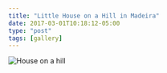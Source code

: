 ```yaml
---
title: "Little House on a Hill in Madeira"
date: 2017-03-01T10:18:12-05:00
type: "post"
tags: [gallery]
---
```

![House on a hill](/images/gallery/little-house.jpg)